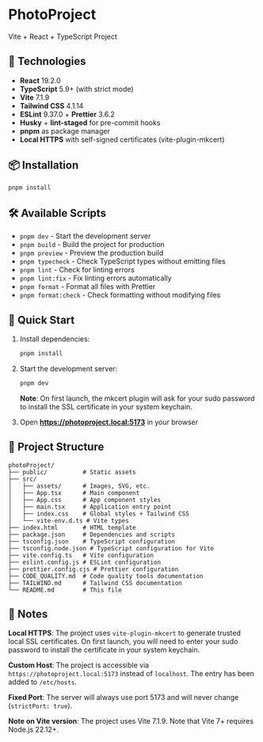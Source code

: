 # PhotoProject

Vite + React + TypeScript Project

## 🚀 Technologies

- **React** 19.2.0
- **TypeScript** 5.9+ (with strict mode)
- **Vite** 7.1.9
- **Tailwind CSS** 4.1.14
- **ESLint** 9.37.0 + **Prettier** 3.6.2
- **Husky** + **lint-staged** for pre-commit hooks
- **pnpm** as package manager
- **Local HTTPS** with self-signed certificates (vite-plugin-mkcert)

## 📦 Installation

```bash
pnpm install
```

## 🛠️ Available Scripts

- `pnpm dev` - Start the development server
- `pnpm build` - Build the project for production
- `pnpm preview` - Preview the production build
- `pnpm typecheck` - Check TypeScript types without emitting files
- `pnpm lint` - Check for linting errors
- `pnpm lint:fix` - Fix linting errors automatically
- `pnpm format` - Format all files with Prettier
- `pnpm format:check` - Check formatting without modifying files

## 🏃 Quick Start

1. Install dependencies:

   ```bash
   pnpm install
   ```

2. Start the development server:

   ```bash
   pnpm dev
   ```

   **Note**: On first launch, the mkcert plugin will ask for your sudo password to install the SSL certificate in your system keychain.

3. Open **https://photoproject.local:5173** in your browser

## 📁 Project Structure

```
photoProject/
├── public/          # Static assets
├── src/
│   ├── assets/      # Images, SVG, etc.
│   ├── App.tsx      # Main component
│   ├── App.css      # App component styles
│   ├── main.tsx     # Application entry point
│   ├── index.css    # Global styles + Tailwind CSS
│   └── vite-env.d.ts # Vite types
├── index.html       # HTML template
├── package.json     # Dependencies and scripts
├── tsconfig.json    # TypeScript configuration
├── tsconfig.node.json # TypeScript configuration for Vite
├── vite.config.ts   # Vite configuration
├── eslint.config.js # ESLint configuration
├── prettier.config.cjs # Prettier configuration
├── CODE_QUALITY.md  # Code quality tools documentation
├── TAILWIND.md      # Tailwind CSS documentation
└── README.md        # This file
```

## 📝 Notes

**Local HTTPS**: The project uses `vite-plugin-mkcert` to generate trusted local SSL certificates. On first launch, you will need to enter your sudo password to install the certificate in your system keychain.

**Custom Host**: The project is accessible via `https://photoproject.local:5173` instead of `localhost`. The entry has been added to `/etc/hosts`.

**Fixed Port**: The server will always use port 5173 and will never change (`strictPort: true`).

**Note on Vite version**: The project uses Vite 7.1.9. Note that Vite 7+ requires Node.js 22.12+.
